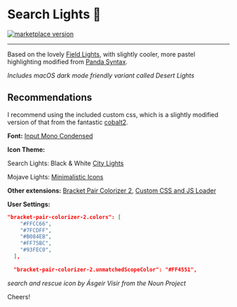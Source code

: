# Search Lights 🌄

<a href="https://marketplace.visualstudio.com/items?itemName=radiolevity.search-lights">
  <img alt="marketplace version" src="https://img.shields.io/vscode-marketplace/v/radiolevity.search-lights.svg?maxAge=3600&style=for-the-badge&colorA=1A1F28&colorB=FFCC66">
</a>

---

Based on the lovely [Field Lights](https://marketplace.visualstudio.com/items?itemName=sveggiani.vscode-field-lights), with slightly cooler, more pastel highlighting modified from [Panda Syntax](https://marketplace.visualstudio.com/items?itemName=tinkertrain.theme-panda).

_Includes macOS dark mode friendly variant called Desert Lights_

## Recommendations

I recommend using the included custom css, which is a slightly modified version of that from the fantastic [cobalt2](https://marketplace.visualstudio.com/items?itemName=wesbos.theme-cobalt2).

**Font:** [Input Mono Condensed](http://input.fontbureau.com/download/)

**Icon Theme:**

Search Lights: Black & White [City Lights](https://marketplace.visualstudio.com/items?itemName=Yummygum.city-lights-icon-vsc)

Mojave Lights: [Minimalistic Icons](https://marketplace.visualstudio.com/items?itemName=LaurentTreguier.vscode-simple-icons)

**Other extensions:** [Bracket Pair Colorizer 2](https://marketplace.visualstudio.com/items?itemName=CoenraadS.bracket-pair-colorizer-2), [Custom CSS and JS Loader](https://marketplace.visualstudio.com/items?itemName=be5invis.vscode-custom-css)

**User Settings:**

``` json
"bracket-pair-colorizer-2.colors": [
    "#FFCC66",
    "#7FCDFF",
    "#B084EB",
    "#FF75BC",
    "#93FEC0",
  ],
  
  "bracket-pair-colorizer-2.unmatchedScopeColor": "#FF4551",
```

_search and rescue icon by Ásgeir Vísir from the Noun Project_

Cheers!